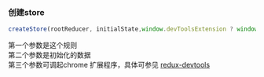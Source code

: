 ### 创建store
```javascript
createStore(rootReducer, initialState,window.devToolsExtension ? window.devToolsExtension() : undefined)
```
第一个参数是这个规则  
第二个参数是初始化的数据  
第三个参数可调起chrome 扩展程序，具体可参见   [redux-devtools](https://github.com/gaearon/redux-devtools)
